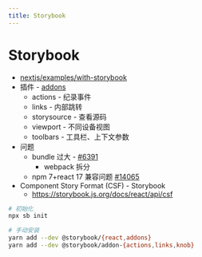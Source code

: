 ```yaml
---
title: Storybook
---
```


# Storybook

- [nextjs/examples/with-storybook](https://github.com/zeit/next.js/tree/canary/examples/with-storybook)
- 插件 - [addons](https://github.com/storybookjs/storybook/tree/next/addons)
  - actions - 纪录事件
  - links - 内部跳转
  - storysource - 查看源码
  - viewport - 不同设备视图
  - toolbars - 工具栏、上下文参数
- 问题
  - bundle 过大 - [#6391](https://github.com/storybookjs/storybook/issues/6391#issuecomment-530262331)
    - webpack 拆分
  - npm 7+react 17 兼容问题 [#14065](https://github.com/storybookjs/storybook/issues/14065)
- Component Story Format (CSF) - Storybook
  - https://storybook.js.org/docs/react/api/csf


```bash
# 初始化
npx sb init

# 手动安装
yarn add --dev @storybook/{react,addons}
yarn add --dev @storybook/addon-{actions,links,knob}
```
